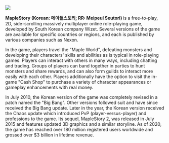 <a href="https://juncture-digital.org"><img src="https://juncture-digital.org/images/ve-button.png"></a>

<param ve-config 
       title="Imaginary Plants of Maplestory" 
       author= Thao 
       banner="https://wallpapercave.com/wp/wp2255744.jpg" 
       layout="vertical">

<param ve-map>



<b> MapleStory (Korean: 메이플스토리; RR: Meipeul Seutori) </b> is a free-to-play, 2D, side-scrolling massively multiplayer online role-playing game, developed by South Korean company Wizet. Several versions of the game are available for specific countries or regions, and each is published by various companies such as Nexon.
<param ve-entity eid= "Q569624"> <!--Maplestory--> 

In the game, players travel the "Maple World", defeating monsters and developing their characters' skills and abilities as is typical in role-playing games. Players can interact with others in many ways, including chatting and trading. Groups of players can band together in parties to hunt monsters and share rewards, and can also form guilds to interact more easily with each other. Players additionally have the option to visit the in-game "Cash Shop" to purchase a variety of character appearances or gameplay enhancements with real money.


<param ve-image fit=“contain” url=“https://i.ytimg.com/vi/8FShyABhIAs/maxresdefault.jp”>



In July 2010, the Korean version of the game was completely revised in a patch named the "Big Bang". Other versions followed suit and have since received the Big Bang update. Later in the year, the Korean version received the Chaos update which introduced PvP (player-versus-player) and professions to the game. Its sequel, MapleStory 2, was released in July 2015 and features updated 3D graphics and a similar storyline. As of 2020, the game has reached over 180 million registered users worldwide and grossed over $3 billion in lifetime revenue.

